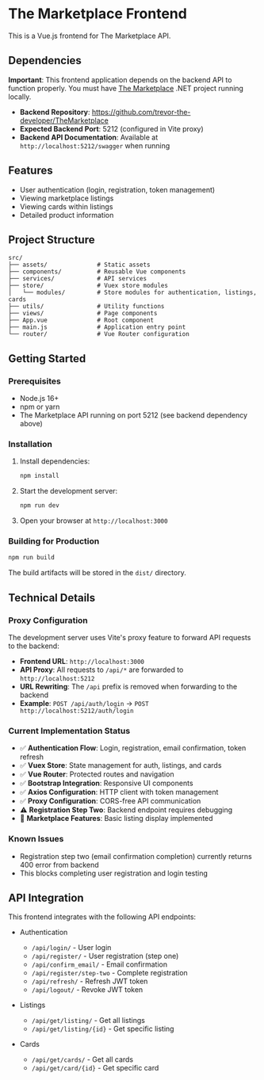 # The Marketplace Frontend

This is a Vue.js frontend for The Marketplace API.

## Dependencies

**Important**: This frontend application depends on the backend API to function properly. You must have [The Marketplace](https://github.com/trevor-the-developer/TheMarketplace) .NET project running locally.

- **Backend Repository**: https://github.com/trevor-the-developer/TheMarketplace
- **Expected Backend Port**: 5212 (configured in Vite proxy)
- **Backend API Documentation**: Available at `http://localhost:5212/swagger` when running

## Features

- User authentication (login, registration, token management)
- Viewing marketplace listings
- Viewing cards within listings
- Detailed product information

## Project Structure

```
src/
├── assets/              # Static assets
├── components/          # Reusable Vue components
├── services/            # API services
├── store/               # Vuex store modules
│   └── modules/         # Store modules for authentication, listings, cards
├── utils/               # Utility functions
├── views/               # Page components
├── App.vue              # Root component
├── main.js              # Application entry point
└── router/              # Vue Router configuration
```

## Getting Started

### Prerequisites

- Node.js 16+ 
- npm or yarn
- The Marketplace API running on port 5212 (see backend dependency above)

### Installation

1. Install dependencies:
   ```bash
   npm install
   ```

2. Start the development server:
   ```bash
   npm run dev
   ```

3. Open your browser at `http://localhost:3000`

### Building for Production

```bash
npm run build
```

The build artifacts will be stored in the `dist/` directory.

## Technical Details

### Proxy Configuration

The development server uses Vite's proxy feature to forward API requests to the backend:

- **Frontend URL**: `http://localhost:3000`
- **API Proxy**: All requests to `/api/*` are forwarded to `http://localhost:5212`
- **URL Rewriting**: The `/api` prefix is removed when forwarding to the backend
- **Example**: `POST /api/auth/login` → `POST http://localhost:5212/auth/login`

### Current Implementation Status

- ✅ **Authentication Flow**: Login, registration, email confirmation, token refresh
- ✅ **Vuex Store**: State management for auth, listings, and cards
- ✅ **Vue Router**: Protected routes and navigation
- ✅ **Bootstrap Integration**: Responsive UI components
- ✅ **Axios Configuration**: HTTP client with token management
- ✅ **Proxy Configuration**: CORS-free API communication
- ⚠️ **Registration Step Two**: Backend endpoint requires debugging
- 🔄 **Marketplace Features**: Basic listing display implemented

### Known Issues

- Registration step two (email confirmation completion) currently returns 400 error from backend
- This blocks completing user registration and login testing

## API Integration

This frontend integrates with the following API endpoints:

- Authentication
  - `/api/login/` - User login
  - `/api/register/` - User registration (step one)
  - `/api/confirm_email/` - Email confirmation
  - `/api/register/step-two` - Complete registration
  - `/api/refresh/` - Refresh JWT token
  - `/api/logout/` - Revoke JWT token

- Listings
  - `/api/get/listing/` - Get all listings
  - `/api/get/listing/{id}` - Get specific listing

- Cards
  - `/api/get/cards/` - Get all cards
  - `/api/get/card/{id}` - Get specific card